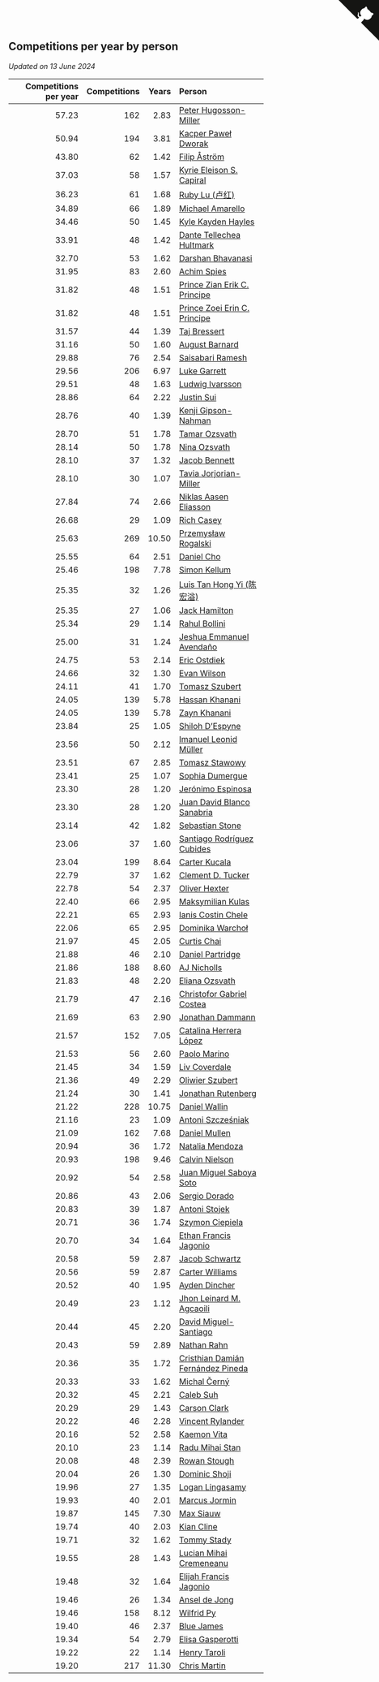 ## Competitions per year by person

*Updated on 13 June 2024*

| Competitions per year | Competitions | Years | Person |
| ---: | ---: | ---: | :--- |
| 57.23 | 162 | 2.83 | [Peter Hugosson-Miller](https://www.worldcubeassociation.org/persons/2021HUGO01) |
| 50.94 | 194 | 3.81 | [Kacper Paweł Dworak](https://www.worldcubeassociation.org/persons/2020DWOR01) |
| 43.80 | 62 | 1.42 | [Filip Åström](https://www.worldcubeassociation.org/persons/2023ASTR01) |
| 37.03 | 58 | 1.57 | [Kyrie Eleison S. Capiral](https://www.worldcubeassociation.org/persons/2022CAPI02) |
| 36.23 | 61 | 1.68 | [Ruby Lu (卢红)](https://www.worldcubeassociation.org/persons/2022LURU01) |
| 34.89 | 66 | 1.89 | [Michael Amarello](https://www.worldcubeassociation.org/persons/2022AMAR09) |
| 34.46 | 50 | 1.45 | [Kyle Kayden Hayles](https://www.worldcubeassociation.org/persons/2022HAYL02) |
| 33.91 | 48 | 1.42 | [Dante Tellechea Hultmark](https://www.worldcubeassociation.org/persons/2023HULT01) |
| 32.70 | 53 | 1.62 | [Darshan Bhavanasi](https://www.worldcubeassociation.org/persons/2022BHAV01) |
| 31.95 | 83 | 2.60 | [Achim Spies](https://www.worldcubeassociation.org/persons/2021SPIE01) |
| 31.82 | 48 | 1.51 | [Prince Zian Erik C. Principe](https://www.worldcubeassociation.org/persons/2022PRIN08) |
| 31.82 | 48 | 1.51 | [Prince Zoei Erin C. Principe](https://www.worldcubeassociation.org/persons/2022PRIN09) |
| 31.57 | 44 | 1.39 | [Taj Bressert](https://www.worldcubeassociation.org/persons/2023BRES01) |
| 31.16 | 50 | 1.60 | [August Barnard](https://www.worldcubeassociation.org/persons/2022BARN21) |
| 29.88 | 76 | 2.54 | [Saisabari Ramesh](https://www.worldcubeassociation.org/persons/2021RAME01) |
| 29.56 | 206 | 6.97 | [Luke Garrett](https://www.worldcubeassociation.org/persons/2017GARR05) |
| 29.51 | 48 | 1.63 | [Ludwig Ivarsson](https://www.worldcubeassociation.org/persons/2022IVAR01) |
| 28.86 | 64 | 2.22 | [Justin Sui](https://www.worldcubeassociation.org/persons/2022SUIJ01) |
| 28.76 | 40 | 1.39 | [Kenji Gipson-Nahman](https://www.worldcubeassociation.org/persons/2023GIPS01) |
| 28.70 | 51 | 1.78 | [Tamar Ozsvath](https://www.worldcubeassociation.org/persons/2022OZSV04) |
| 28.14 | 50 | 1.78 | [Nina Ozsvath](https://www.worldcubeassociation.org/persons/2022OZSV03) |
| 28.10 | 37 | 1.32 | [Jacob Bennett](https://www.worldcubeassociation.org/persons/2023BENN04) |
| 28.10 | 30 | 1.07 | [Tavia Jorjorian-Miller](https://www.worldcubeassociation.org/persons/2023JORJ01) |
| 27.84 | 74 | 2.66 | [Niklas Aasen Eliasson](https://www.worldcubeassociation.org/persons/2021ELIA01) |
| 26.68 | 29 | 1.09 | [Rich Casey](https://www.worldcubeassociation.org/persons/2023CASE06) |
| 25.63 | 269 | 10.50 | [Przemysław Rogalski](https://www.worldcubeassociation.org/persons/2013ROGA02) |
| 25.55 | 64 | 2.51 | [Daniel Cho](https://www.worldcubeassociation.org/persons/2021CHOD01) |
| 25.46 | 198 | 7.78 | [Simon Kellum](https://www.worldcubeassociation.org/persons/2016KELL12) |
| 25.35 | 32 | 1.26 | [Luis Tan Hong Yi (陈宏溢)](https://www.worldcubeassociation.org/persons/2023YILU01) |
| 25.35 | 27 | 1.06 | [Jack Hamilton](https://www.worldcubeassociation.org/persons/2023HAMI08) |
| 25.34 | 29 | 1.14 | [Rahul Bollini](https://www.worldcubeassociation.org/persons/2023BOLL01) |
| 25.00 | 31 | 1.24 | [Jeshua Emmanuel Avendaño](https://www.worldcubeassociation.org/persons/2023AVEN01) |
| 24.75 | 53 | 2.14 | [Eric Ostdiek](https://www.worldcubeassociation.org/persons/2022OSTD01) |
| 24.66 | 32 | 1.30 | [Evan Wilson](https://www.worldcubeassociation.org/persons/2023WILS11) |
| 24.11 | 41 | 1.70 | [Tomasz Szubert](https://www.worldcubeassociation.org/persons/2022SZUB02) |
| 24.05 | 139 | 5.78 | [Hassan Khanani](https://www.worldcubeassociation.org/persons/2018KHAN26) |
| 24.05 | 139 | 5.78 | [Zayn Khanani](https://www.worldcubeassociation.org/persons/2018KHAN28) |
| 23.84 | 25 | 1.05 | [Shiloh D’Espyne](https://www.worldcubeassociation.org/persons/2023DESP01) |
| 23.56 | 50 | 2.12 | [Imanuel Leonid Müller](https://www.worldcubeassociation.org/persons/2022MULL02) |
| 23.51 | 67 | 2.85 | [Tomasz Stawowy](https://www.worldcubeassociation.org/persons/2021STAW01) |
| 23.41 | 25 | 1.07 | [Sophia Dumergue](https://www.worldcubeassociation.org/persons/2023DUME02) |
| 23.30 | 28 | 1.20 | [Jerónimo Espinosa](https://www.worldcubeassociation.org/persons/2023ESPI07) |
| 23.30 | 28 | 1.20 | [Juan David Blanco Sanabria](https://www.worldcubeassociation.org/persons/2023SANA04) |
| 23.14 | 42 | 1.82 | [Sebastian Stone](https://www.worldcubeassociation.org/persons/2022STON09) |
| 23.06 | 37 | 1.60 | [Santiago Rodríguez Cubides](https://www.worldcubeassociation.org/persons/2022CUBI01) |
| 23.04 | 199 | 8.64 | [Carter Kucala](https://www.worldcubeassociation.org/persons/2015KUCA01) |
| 22.79 | 37 | 1.62 | [Clement D. Tucker](https://www.worldcubeassociation.org/persons/2022TUCK09) |
| 22.78 | 54 | 2.37 | [Oliver Hexter](https://www.worldcubeassociation.org/persons/2022HEXT01) |
| 22.40 | 66 | 2.95 | [Maksymilian Kulas](https://www.worldcubeassociation.org/persons/2021KULA02) |
| 22.21 | 65 | 2.93 | [Ianis Costin Chele](https://www.worldcubeassociation.org/persons/2021CHEL01) |
| 22.06 | 65 | 2.95 | [Dominika Warchoł](https://www.worldcubeassociation.org/persons/2021WARC01) |
| 21.97 | 45 | 2.05 | [Curtis Chai](https://www.worldcubeassociation.org/persons/2022CHAI02) |
| 21.88 | 46 | 2.10 | [Daniel Partridge](https://www.worldcubeassociation.org/persons/2022PART02) |
| 21.86 | 188 | 8.60 | [AJ Nicholls](https://www.worldcubeassociation.org/persons/2015NICH04) |
| 21.83 | 48 | 2.20 | [Eliana Ozsvath](https://www.worldcubeassociation.org/persons/2022OZSV01) |
| 21.79 | 47 | 2.16 | [Christofor Gabriel Costea](https://www.worldcubeassociation.org/persons/2022COST03) |
| 21.69 | 63 | 2.90 | [Jonathan Dammann](https://www.worldcubeassociation.org/persons/2021DAMM01) |
| 21.57 | 152 | 7.05 | [Catalina Herrera López](https://www.worldcubeassociation.org/persons/2017LOPE31) |
| 21.53 | 56 | 2.60 | [Paolo Marino](https://www.worldcubeassociation.org/persons/2021MARI04) |
| 21.45 | 34 | 1.59 | [Liv Coverdale](https://www.worldcubeassociation.org/persons/2022COVE02) |
| 21.36 | 49 | 2.29 | [Oliwier Szubert](https://www.worldcubeassociation.org/persons/2022SZUB01) |
| 21.24 | 30 | 1.41 | [Jonathan Rutenberg](https://www.worldcubeassociation.org/persons/2023RUTE01) |
| 21.22 | 228 | 10.75 | [Daniel Wallin](https://www.worldcubeassociation.org/persons/2013WALL03) |
| 21.16 | 23 | 1.09 | [Antoni Szcześniak](https://www.worldcubeassociation.org/persons/2023SZCZ04) |
| 21.09 | 162 | 7.68 | [Daniel Mullen](https://www.worldcubeassociation.org/persons/2016MULL04) |
| 20.94 | 36 | 1.72 | [Natalia Mendoza](https://www.worldcubeassociation.org/persons/2022MEND24) |
| 20.93 | 198 | 9.46 | [Calvin Nielson](https://www.worldcubeassociation.org/persons/2014NIEL03) |
| 20.92 | 54 | 2.58 | [Juan Miguel Saboya Soto](https://www.worldcubeassociation.org/persons/2021SOTO01) |
| 20.86 | 43 | 2.06 | [Sergio Dorado](https://www.worldcubeassociation.org/persons/2022CORR05) |
| 20.83 | 39 | 1.87 | [Antoni Stojek](https://www.worldcubeassociation.org/persons/2022STOJ03) |
| 20.71 | 36 | 1.74 | [Szymon Ciepiela](https://www.worldcubeassociation.org/persons/2022CIEP01) |
| 20.70 | 34 | 1.64 | [Ethan Francis Jagonio](https://www.worldcubeassociation.org/persons/2022JAGO03) |
| 20.58 | 59 | 2.87 | [Jacob Schwartz](https://www.worldcubeassociation.org/persons/2021SCHW01) |
| 20.56 | 59 | 2.87 | [Carter Williams](https://www.worldcubeassociation.org/persons/2021WILL06) |
| 20.52 | 40 | 1.95 | [Ayden Dincher](https://www.worldcubeassociation.org/persons/2022DINC01) |
| 20.49 | 23 | 1.12 | [Jhon Leinard M. Agcaoili](https://www.worldcubeassociation.org/persons/2023AGCA01) |
| 20.44 | 45 | 2.20 | [David Miguel-Santiago](https://www.worldcubeassociation.org/persons/2022MIGU02) |
| 20.43 | 59 | 2.89 | [Nathan Rahn](https://www.worldcubeassociation.org/persons/2021RAHN01) |
| 20.36 | 35 | 1.72 | [Cristhian Damián Fernández Pineda](https://www.worldcubeassociation.org/persons/2022PINE05) |
| 20.33 | 33 | 1.62 | [Michal Černý](https://www.worldcubeassociation.org/persons/2022CERN03) |
| 20.32 | 45 | 2.21 | [Caleb Suh](https://www.worldcubeassociation.org/persons/2022SUHC01) |
| 20.29 | 29 | 1.43 | [Carson Clark](https://www.worldcubeassociation.org/persons/2023CLAR02) |
| 20.22 | 46 | 2.28 | [Vincent Rylander](https://www.worldcubeassociation.org/persons/2022RYLA01) |
| 20.16 | 52 | 2.58 | [Kaemon Vita](https://www.worldcubeassociation.org/persons/2021VITA01) |
| 20.10 | 23 | 1.14 | [Radu Mihai Stan](https://www.worldcubeassociation.org/persons/2023STAN09) |
| 20.08 | 48 | 2.39 | [Rowan Stough](https://www.worldcubeassociation.org/persons/2022STOU01) |
| 20.04 | 26 | 1.30 | [Dominic Shoji](https://www.worldcubeassociation.org/persons/2023SHOJ01) |
| 19.96 | 27 | 1.35 | [Logan Lingasamy](https://www.worldcubeassociation.org/persons/2023LING02) |
| 19.93 | 40 | 2.01 | [Marcus Jormin](https://www.worldcubeassociation.org/persons/2022JORM01) |
| 19.87 | 145 | 7.30 | [Max Siauw](https://www.worldcubeassociation.org/persons/2017SIAU02) |
| 19.74 | 40 | 2.03 | [Kian Cline](https://www.worldcubeassociation.org/persons/2022CLIN01) |
| 19.71 | 32 | 1.62 | [Tommy Stady](https://www.worldcubeassociation.org/persons/2022STAD01) |
| 19.55 | 28 | 1.43 | [Lucian Mihai Cremeneanu](https://www.worldcubeassociation.org/persons/2023CREM01) |
| 19.48 | 32 | 1.64 | [Elijah Francis Jagonio](https://www.worldcubeassociation.org/persons/2022JAGO02) |
| 19.46 | 26 | 1.34 | [Ansel de Jong](https://www.worldcubeassociation.org/persons/2023JONG01) |
| 19.46 | 158 | 8.12 | [Wilfrid Py](https://www.worldcubeassociation.org/persons/2016PYWI01) |
| 19.40 | 46 | 2.37 | [Blue James](https://www.worldcubeassociation.org/persons/2022JAME01) |
| 19.34 | 54 | 2.79 | [Elisa Gasperotti](https://www.worldcubeassociation.org/persons/2021GASP01) |
| 19.22 | 22 | 1.14 | [Henry Taroli](https://www.worldcubeassociation.org/persons/2023TARO01) |
| 19.20 | 217 | 11.30 | [Chris Martin](https://www.worldcubeassociation.org/persons/2013MART03) |


<a href="https://github.com/jonatanklosko/wca_statistics" class="github-corner" aria-label="View source on Github"><svg width="80" height="80" viewBox="0 0 250 250" style="fill:#151513; color:#fff; position: absolute; top: 0; border: 0; right: 0;" aria-hidden="true"><path d="M0,0 L115,115 L130,115 L142,142 L250,250 L250,0 Z"></path><path d="M128.3,109.0 C113.8,99.7 119.0,89.6 119.0,89.6 C122.0,82.7 120.5,78.6 120.5,78.6 C119.2,72.0 123.4,76.3 123.4,76.3 C127.3,80.9 125.5,87.3 125.5,87.3 C122.9,97.6 130.6,101.9 134.4,103.2" fill="currentColor" style="transform-origin: 130px 106px;" class="octo-arm"></path><path d="M115.0,115.0 C114.9,115.1 118.7,116.5 119.8,115.4 L133.7,101.6 C136.9,99.2 139.9,98.4 142.2,98.6 C133.8,88.0 127.5,74.4 143.8,58.0 C148.5,53.4 154.0,51.2 159.7,51.0 C160.3,49.4 163.2,43.6 171.4,40.1 C171.4,40.1 176.1,42.5 178.8,56.2 C183.1,58.6 187.2,61.8 190.9,65.4 C194.5,69.0 197.7,73.2 200.1,77.6 C213.8,80.2 216.3,84.9 216.3,84.9 C212.7,93.1 206.9,96.0 205.4,96.6 C205.1,102.4 203.0,107.8 198.3,112.5 C181.9,128.9 168.3,122.5 157.7,114.1 C157.9,116.9 156.7,120.9 152.7,124.9 L141.0,136.5 C139.8,137.7 141.6,141.9 141.8,141.8 Z" fill="currentColor" class="octo-body"></path></svg></a><style>.github-corner:hover .octo-arm{animation:octocat-wave 560ms ease-in-out}@keyframes octocat-wave{0%,100%{transform:rotate(0)}20%,60%{transform:rotate(-25deg)}40%,80%{transform:rotate(10deg)}}@media (max-width:500px){.github-corner:hover .octo-arm{animation:none}.github-corner .octo-arm{animation:octocat-wave 560ms ease-in-out}}</style>
